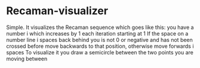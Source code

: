 # Recaman-visualizer
Simple. It visualizes the Recaman sequence which goes like this:
you have a number i which increases by 1 each iteration starting at 1
If the space on a number line i spaces back behind you is not 0 or negative and has not been crossed before move backwards to that position, otherwise move forwards i spaces
To visualize it you draw a semicircle between the two points you are moving between
